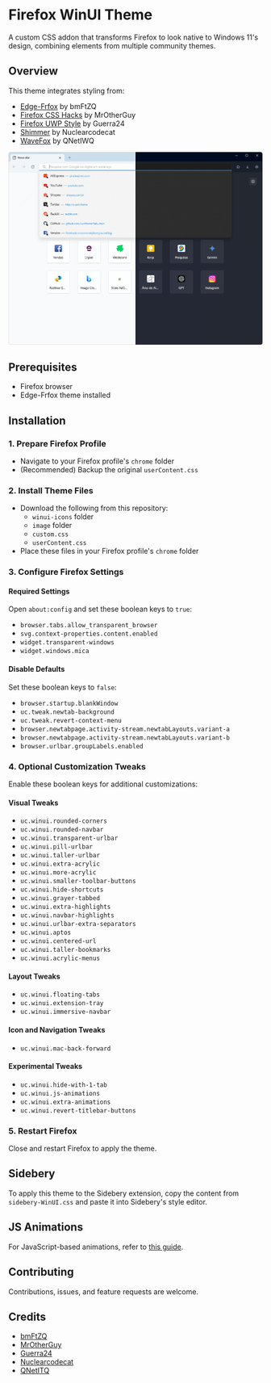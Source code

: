 # Firefox WinUI Theme

A custom CSS addon that transforms Firefox to look native to Windows 11's design, combining elements from multiple community themes.

## Overview

This theme integrates styling from:
- [Edge-Frfox](https://github.com/bmFtZQ/Edge-FrFox) by bmFtZQ
- [Firefox CSS Hacks](https://github.com/MrOtherGuy/firefox-csshacks) by MrOtherGuy
- [Firefox UWP Style](https://github.com/Guerra24/Firefox-UWP-Style) by Guerra24
- [Shimmer](https://github.com/nuclearcodecat/shimmer) by Nuclearcodecat
- [WaveFox](https://github.com/QNetITQ/WaveFox/) by QNetIWQ

![WinUI Firefox Theme Screenshot](screenshots/WinUI-Firefox.png)

## Prerequisites

- Firefox browser
- Edge-Frfox theme installed

## Installation

### 1. Prepare Firefox Profile
- Navigate to your Firefox profile's `chrome` folder
- (Recommended) Backup the original `userContent.css`

### 2. Install Theme Files
- Download the following from this repository:
  - `winui-icons` folder
  - `image` folder
  - `custom.css`
  - `userContent.css`
- Place these files in your Firefox profile's `chrome` folder

### 3. Configure Firefox Settings

#### Required Settings
Open `about:config` and set these boolean keys to `true`:
- `browser.tabs.allow_transparent_browser`
- `svg.context-properties.content.enabled`
- `widget.transparent-windows`
- `widget.windows.mica`

#### Disable Defaults
Set these boolean keys to `false`:
- `browser.startup.blankWindow`
- `uc.tweak.newtab-background`
- `uc.tweak.revert-context-menu`
- `browser.newtabpage.activity-stream.newtabLayouts.variant-a`
- `browser.newtabpage.activity-stream.newtabLayouts.variant-b`
- `browser.urlbar.groupLabels.enabled`

### 4. Optional Customization Tweaks

Enable these boolean keys for additional customizations:

#### Visual Tweaks
- `uc.winui.rounded-corners`
- `uc.winui.rounded-navbar`
- `uc.winui.transparent-urlbar`
- `uc.winui.pill-urlbar`
- `uc.winui.taller-urlbar`
- `uc.winui.extra-acrylic`
- `uc.winui.more-acrylic`
- `uc.winui.smaller-toolbar-buttons`
- `uc.winui.hide-shortcuts`
- `uc.winui.grayer-tabbed`
- `uc.winui.extra-highlights`
- `uc.winui.navbar-highlights`
- `uc.winui.urlbar-extra-separators`
- `uc.winui.aptos`
- `uc.winui.centered-url`
- `uc.winui.taller-bookmarks`
- `uc.winui.acrylic-menus`

#### Layout Tweaks
- `uc.winui.floating-tabs`
- `uc.winui.extension-tray`
- `uc.winui.immersive-navbar`

#### Icon and Navigation Tweaks
- `uc.winui.mac-back-forward`

#### Experimental Tweaks
- `uc.winui.hide-with-1-tab`
- `uc.winui.js-animations`
- `uc.winui.extra-animations`
- `uc.winui.revert-titlebar-buttons`

### 5. Restart Firefox

Close and restart Firefox to apply the theme.

## Sidebery

To apply this theme to the Sidebery extension, copy the content from `sidebery-WinUI.css` and paste it into Sidebery's style editor.

## JS Animations

For JavaScript-based animations, refer to [this guide](https://github.com/MrOtherGuy/fx-autoconfig).

## Contributing

Contributions, issues, and feature requests are welcome.

## Credits

- [bmFtZQ](https://github.com/bmFtZQ)
- [MrOtherGuy](https://github.com/MrOtherGuy)
- [Guerra24](https://github.com/Guerra24)
- [Nuclearcodecat](https://github.com/nuclearcodecat)
- [QNetITQ](https://github.com/QNetITQ)
